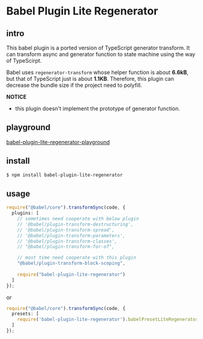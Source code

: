# Babel Plugin Lite Regenerator

## intro

This babel plugin is a ported version of TypeScript generator transform. 
It can transform async and generator function to state machine using the way of TypeScirpt.

Babel uses `regenerator-transform` whose helper function is about **6.6kB**, but that of TypeScript just is about **1.1KB**. Therefore, this plugin can decrease the bundle size if the project need to polyfill.

**NOTICE**

- this plugin doesn't implement the prototype of generator function.

## playground

[babel-plugin-lite-regenerator-playground](https://konicyqwq.github.io/babel-plugin-lite-regenerator/)

## install

```bash
$ npm install babel-plugin-lite-regenerator
```

## usage

```ts
require("@babel/core").transformSync(code, {
  plugins: [
    // sometimes need cooperate with below plugin
    // '@babel/plugin-transform-destructuring',
    // '@babel/plugin-transform-spread',
    // '@babel/plugin-transform-parameters',
    // '@babel/plugin-transform-classes',
    // "@babel/plugin-transform-for-of",

    // most time need cooperate with this plugin
    "@babel/plugin-transform-block-scoping",
    
    require("babel-plugin-lite-regenerator")
  ]
});
```

or

```ts
require("@babel/core").transformSync(code, {
  presets: [
    require('babel-plugin-lite-regenerator').babelPresetLiteRegenerator
  ]
});
```